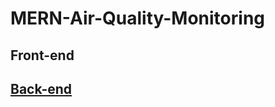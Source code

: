 ﻿# MERN-Air-Quality-Monitoring
## Front-end
## [Back-end](https://github.com/c-yrus/MERN-Air-Quality-Monitoring/tree/back-end)
